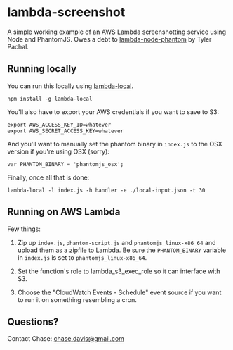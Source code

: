 lambda-screenshot
=================

A simple working example of an AWS Lambda screenshotting service using Node and PhantomJS. Owes a debt to [lambda-node-phantom](https://github.com/TylerPachal/lambda-node-phantom) by Tyler Pachal.

Running locally
---------------

You can run this locally using [lambda-local](https://www.npmjs.com/package/lambda-local).

```
npm install -g lambda-local
```

You'll also have to export your AWS credentials if you want to save to S3:

```
export AWS_ACCESS_KEY_ID=whatever
export AWS_SECRET_ACCESS_KEY=whatever
```

And you'll want to manually set the phantom binary in `index.js` to the OSX version if you're using OSX (sorry):

```
var PHANTOM_BINARY = 'phantomjs_osx';
```

Finally, once all that is done:

```
lambda-local -l index.js -h handler -e ./local-input.json -t 30
```

Running on AWS Lambda
---------------------

Few things:

1. Zip up `index.js`, `phantom-script.js` and `phantomjs_linux-x86_64` and upload them as a zipfile to Lambda. Be sure the `PHANTOM_BINARY` variable in `index.js` is set to `phantomjs_linux-x86_64`.

2. Set the function's role to lambda_s3_exec_role so it can interface with S3.

3. Choose the "CloudWatch Events - Schedule" event source if you want to run it on something resembling a cron.

Questions?
----------

Contact Chase: chase.davis@gmail.com
